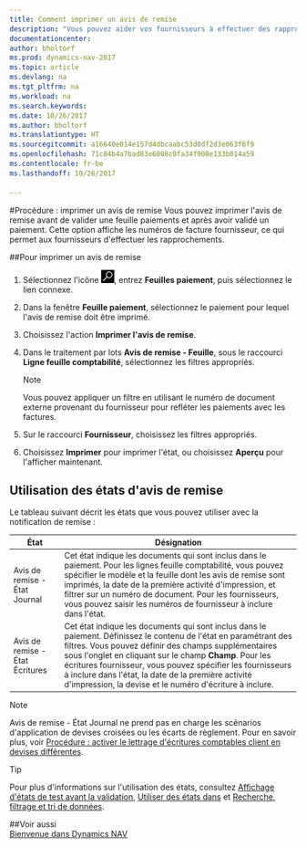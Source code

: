 ```yaml
---
title: Comment imprimer un avis de remise
description: "Vous pouvez aider vos fournisseurs à effectuer des rapprochements en imprimant des avis de remise avant d'afficher une feuille de paiement et après avoir validé un règlement."
documentationcenter: 
author: bholtorf
ms.prod: dynamics-nav-2017
ms.topic: article
ms.devlang: na
ms.tgt_pltfrm: na
ms.workload: na
ms.search.keywords: 
ms.date: 10/26/2017
ms.author: bholtorf
ms.translationtype: HT
ms.sourcegitcommit: a16640e014e157d4dbcaabc53d0df2d3e063f8f9
ms.openlocfilehash: 71c84b4a7bad83e6008c0fa34f908e133b014a59
ms.contentlocale: fr-be
ms.lasthandoff: 10/26/2017

---
```


#<a name="how-to-print-remittance-advice"></a>Procédure : imprimer un avis de remise
Vous pouvez imprimer l'avis de remise avant de valider une feuille paiements et après avoir validé un paiement. Cette option affiche les numéros de facture fournisseur, ce qui permet aux fournisseurs d'effectuer les rapprochements.

##<a name="to-print-remittance-advice"></a>Pour imprimer un avis de remise
1. Sélectionnez l'icône ![Page ou état pour la recherche](media/ui-search/search_small.png "Page ou état pour la recherche"), entrez **Feuilles paiement**, puis sélectionnez le lien connexe.  
2. Dans la fenêtre **Feuille paiement**, sélectionnez le paiement pour lequel l'avis de remise doit être imprimé.  
3. Choisissez l'action **Imprimer l'avis de remise**.  
4. Dans le traitement par lots **Avis de remise - Feuille**, sous le raccourci **Ligne feuille comptabilité**, sélectionnez les filtres appropriés.  
  
    >[!Note]
    > Vous pouvez appliquer un filtre en utilisant le numéro de document externe provenant du fournisseur pour refléter les paiements avec les factures.

5. Sur le raccourci **Fournisseur**, choisissez les filtres appropriés.  
6. Choisissez **Imprimer** pour imprimer l'état, ou choisissez **Aperçu** pour l'afficher maintenant.  

## <a name="using-remittance-advice-reports"></a>Utilisation des états d'avis de remise
Le tableau suivant décrit les états que vous pouvez utiliser avec la notification de remise :

|État|Désignation|
|----|----|
|Avis de remise - État Journal|Cet état indique les documents qui sont inclus dans le paiement. Pour les lignes feuille comptabilité, vous pouvez spécifier le modèle et la feuille dont les avis de remise sont imprimés, la date de la première activité d'impression, et filtrer sur un numéro de document. Pour les fournisseurs, vous pouvez saisir les numéros de fournisseur à inclure dans l'état. |
|Avis de remise - État Écritures| Cet état indique les documents qui sont inclus dans le paiement. Définissez le contenu de l'état en paramétrant des filtres. Vous pouvez définir des champs supplémentaires sous l'onglet en cliquant sur le champ **Champ**. Pour les écritures fournisseur, vous pouvez spécifier les fournisseurs à inclure dans l'état, la date de la première activité d'impression, la devise et le numéro d'écriture à inclure. |

> [!Note]
> Avis de remise - État Journal ne prend pas en charge les scénarios d'application de devises croisées ou les écarts de règlement. Pour en savoir plus, voir [Procédure : activer le lettrage d'écritures comptables client en devises différentes](finance-how-enable-application-ledger-entries-different-currencies.md).

> [!Tip]
> Pour plus d'informations sur l'utilisation des états, consultez [Affichage d'états de test avant la validation](ui-how-view-test-reports-posting.md), [Utiliser des états dans](ui-work-report.md) et [Recherche, filtrage et tri de données](ui-enter-criteria-filters.md).

##<a name="see-also"></a>Voir aussi  
[Bienvenue dans Dynamics NAV](across-get-started.md)
